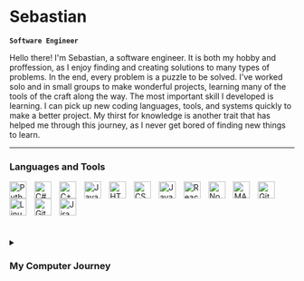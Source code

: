 # Sebastian

**`Software Engineer`**

Hello there! I'm Sebastian, a software engineer. It is both my hobby and proffession, as I enjoy finding and creating solutions to many types of problems. In the end, every problem is a puzzle to be solved. I've worked solo and in small groups to make wonderful projects, learning many of the tools of the craft along the way. The most important skill I developed is learning. I can pick up new coding languages, tools, and systems quickly to make a better project. My thirst for knowledge is another trait that has helped me through this journey, as I never get bored of finding new things to learn.

---

### Languages and Tools


<img align="center" alt="Python" width="30px" style="padding-right:10px;" src="https://cdn.jsdelivr.net/gh/devicons/devicon/icons/python/python-plain.svg" />
<img align="center" alt="C#" width="30px" style="padding-right:10px;" img src="https://cdn.jsdelivr.net/gh/devicons/devicon/icons/csharp/csharp-line.svg" />
<img align="center" alt="C++" width="30px" style="padding-right:10px;" src="https://cdn.jsdelivr.net/gh/devicons/devicon/icons/cplusplus/cplusplus-line.svg" />
<img align="center" alt="Java" width="30px" style="padding-right:10px;" src="https://cdn.jsdelivr.net/gh/devicons/devicon/icons/java/java-original.svg"/>
<img align="center" alt="HTML" width="30px" style="padding-right:10px;" src="https://cdn.jsdelivr.net/gh/devicons/devicon/icons/html5/html5-plain.svg" />
<img align="center" alt="CSS" width="30px" style="padding-right:10px;" src="https://cdn.jsdelivr.net/gh/devicons/devicon/icons/css3/css3-plain.svg" />
<img align="center" alt="JavaScript" width="30px" style="padding-right:10px;" src="https://cdn.jsdelivr.net/gh/devicons/devicon/icons/javascript/javascript-plain.svg" />
<img align="center" alt="React" width="30px" style="padding-right:10px;" src="https://cdn.jsdelivr.net/gh/devicons/devicon/icons/react/react-original.svg" />
<img align="center" alt="NodeJS" width="30px" style="padding-right:10px;" src="https://cdn.jsdelivr.net/gh/devicons/devicon/icons/nodejs/nodejs-original.svg" />
<img align="center" alt="MATLAB" width="30px" style="padding-right:10px;" img src="https://cdn.jsdelivr.net/gh/devicons/devicon/icons/matlab/matlab-original.svg" />
<img align="center" alt="Git" width="30px" style="padding-right:10px;" src="https://cdn.jsdelivr.net/gh/devicons/devicon/icons/git/git-original.svg" />
<img align="center" alt="Linux" width="30px" style="padding-right:10px;" src="https://cdn.jsdelivr.net/gh/devicons/devicon/icons/linux/linux-original.svg" />
<img align="center" alt="GitHub" width="30px" style="padding-right:10px;" src="https://cdn.jsdelivr.net/gh/devicons/devicon/icons/github/github-original.svg" />
<img align="center" alt="Jira" width="30px" style="padding-right:10px;" src="https://cdn.jsdelivr.net/gh/devicons/devicon/icons/jira/jira-plain.svg"/>
<br />

#




<details>
 <summary><h3> My Computer Journey</h3></summary>
   My love of computers stemmed from my love of games and learning. When I was 9, I wanted to get into PC gaming, and got the cheapest computer that barely ran. From there, I learned I could learn about anything on the computer. After countless hours of searching and going down wild rabbit holes, I finally asked "How do computers work?" Short answer I found it, it's really complicated. I would watch videos on people explaining what is in a computer, what code is, how to make a webstie, hacking, anything that was at all related to computers. When I entered highschool, there was an IT program. After convincing my parents that I could make a living off of computers, they let me join it. The main focus of the academy was certifications. I consistently scored above most other students until I decided I wanted to do more than just get certifications. I began learning code properly, making small projects like mini websites and console games. Python was, and still is, my favorite language. But that didn't mean I neglected other languages. Then it was off to university. Throughought my time studying and earning my bachelors, I created projects you can find on here and met two people for a group project. FS Map is our final project, and we've made a good product for a three man group with limited time. However, this final project isn't my last project. I plan to go further, learn more, develop my skillset, and become a better developer. My next goal is a master's in computer science to refine my skills even more. From there, I want to work on software that matters, software that can help people, whether it be in day to day life, or something that simply makes life easier. The sky is the limit.
Feel free to get in touch with me! See you later!
